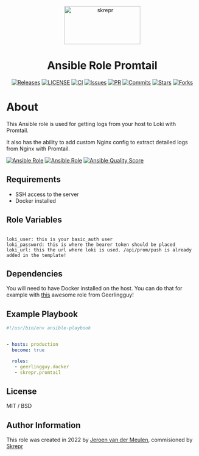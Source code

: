 <a href="https://skrepr.com/">
  <p align="center">
    <img width="200" height="100" src="https://skrepr.com/wp-content/uploads/2021/10/skrepr_logo_liggend.svg" alt="skrepr" />
  </p>
</a>
<h1 align="center">Ansible Role Promtail</h1>
<div align="center">
  <a href="https://github.com/skrepr/ansible-role-hostname/releases"><img src="https://img.shields.io/github/release/skrepr/ansible-role-hostname.svg" alt="Releases"/></a><a> </a>
  <a href="https://github.com/skrepr/ansible-role-hostname/blob/main/LICENSE"><img src="https://img.shields.io/github/license/skrepr/ansible-role-hostname" alt="LICENSE"/></a><a> </a>
  <a href="https://github.com/skrepr/ansible-role-hostname/actions/workflows/ci.yml"><img src="https://github.com/skrepr/ansible-role-hostname/actions/workflows/ci.yml/badge.svg" alt="CI"/></a><a> </a>
  <a href="https://github.com/skrepr/ansible-role-hostname/issues"><img src="https://img.shields.io/github/issues/skrepr/ansible-role-hostname.svg" alt="Issues"/></a><a> </a>
  <a href="https://github.com/skrepr/ansible-role-hostname/pulls"><img src="https://img.shields.io/github/issues-pr/skrepr/ansible-role-hostname.svg" alt="PR"/></a><a> </a>
  <a href="https://github.com/skrepr/ansible-role-hostname/commits"><img src="https://img.shields.io/github/commit-activity/m/skrepr/ansible-role-hostname" alt="Commits"/></a><a> </a>
  <a href="https://github.com/skrepr/ansible-role-hostname/stars"><img src="https://img.shields.io/github/stars/skrepr/ansible-role-hostname.svg" alt="Stars"/></a><a> </a>
  <a href="https://github.com/skrepr/ansible-role-hostname/releases"><img src="https://img.shields.io/github/forks/skrepr/ansible-role-hostname.svg" alt="Forks"/></a><a> </a>
</div>

# About

This Ansible role is used for getting logs from your host to Loki with Promtail.

It also has the ability to add custom Nginx config to extract detailed logs from Nginx with Promtail.

[![Ansible Role](https://img.shields.io/ansible/role/56457)](https://galaxy.ansible.com/skrepr/hostname)
[![Ansible Role](https://img.shields.io/ansible/role/d/56457)](https://galaxy.ansible.com/skrepr/hostname)
[![Ansible Quality Score](https://img.shields.io/ansible/quality/56457)](https://galaxy.ansible.com/skrepr/hostname)

## Requirements

- SSH access to the server
- Docker installed
## Role Variables

```

loki_user: this is your basic_auth user
loki_password: this is where the bearer token should be placed
loki_url: this the url where loki is used. /api/prom/push is already added in the template!

```

## Dependencies

You will need to have Docker installed on the host. You can do that for example with [this](https://github.com/geerlingguy/ansible-role-docker) awesome role from Geerlingguy!

## Example Playbook

```yaml
#!/usr/bin/env ansible-playbook


- hosts: production
  become: true

  roles:
   - geerlingguy.docker
   - skrepr.promtail
```

## License

MIT / BSD

## Author Information

This role was created in 2022 by [Jeroen van der Meulen](https://github.com/jeroenvandermeulen), commisioned by [Skrepr](https://skrepr.com)
